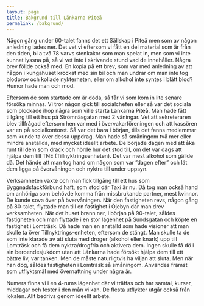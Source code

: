 ```yaml
---
layout: page
title: Bakgrund till Länkarna Piteå
permalink: /bakgrund/
---
```


Någon gång under 60-talet fanns det ett Sällskap i Piteå men som av någon anledning lades ner. Det vet vi eftersom vi fått en del material som är från den tiden, bl a två 78 varvs stenkakor som man spelat in, men som vi inte kunnat lyssna på, så vi vet inte i skrivande stund vad de innehåller. Några brev följde också med. En kopia på ett brev, som var med anledning av att någon i kungahuset krockat med sin bil och man undrar om man inte tog blodprov och kollade nykterheten, eller om alkohol inte syntes i blått blod? Humor hade man och mod.

Eftersom de som startade om är döda, så får vi som kom in lite senare försöka minnas. Vi tror någon gick till socialchefen eller så var det sociala som plockade ihop några som ville starta Länkarna Piteå. Man hade fått tillgång till ett hus på Strömnäsgatan med 2 våningar. Vet att sekreteraren blev tillfrågad eftersom hen var med i övervakarföreningen och att kassören var en på socialkontoret. Så var det bara i början, tills det fanns medlemmar som kunde ta över dessa uppdrag. Man hade så småningom två mer eller mindre anställda, med mycket ideellt arbete. De började dagen med att åka runt till dem som drack och hörde hur det stod till, om det var dags att hjälpa dem till TNE (Tillnyktringsenheten). Det var mest alkohol som gällde då. Det hände att man tog hand om någon som var ”dagen efter” och lät dem ligga på övervåningen och nyktra till under uppsyn.

Verksamheten växte och man fick tillgång till ett hus som Byggnadsfackförbund haft, som stod där Taxi är nu. Då tog man också hand om anhöriga som behövde komma från missbrukande partner, mest kvinnor. De kunde sova över på övervåningen.  När den fastigheten revs, någon gång på 80-talet, flyttade man till en fastighet i Öjebyn där man drev verksamheten. När det huset brann ner, i början på 90-talet, såldes fastigheten och man flyttade i en stor lägenhet på Sundsgatan och köpte en fastighet i Lomträsk. Då hade man en anställd som hade visioner att man skulle ta över Tillnyktrings-enheten, eftersom de stängt. Man skulle ta de som inte klarade av att sluta med droger (alkohol eller knark) upp till Lomträsk och få dem nyktra/drogfria och aktivera dem. Ingen skulle få dö i sin beroendesjukdom utan att Länkarna hade försökt hjälpa dem till ett bättre liv, var tanken. Men de måste naturligtvis ha viljan att sluta. Men när han dog, såldes fastigheten i Lomträsk så småningom. Användes främst som utflyktsmål med övernattning under några år.

Numera finns vi i en 4-rums lägenhet där vi träffas och har samtal, kurser, middagar och fester i den mån vi kan. De flesta utflykter utgår också från lokalen.  Allt bedrivs genom ideellt arbete.
